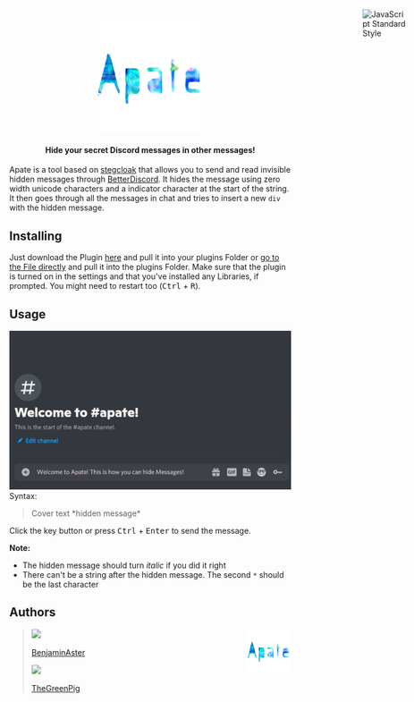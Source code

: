 

<h1 align="center">
  <br>
  <img src="Assets/logo.svg" alt="Apate" width="200" align="center">
</h1>
 <h4 align="center">Hide your secret Discord messages in other messages!</h4>

<a href="https://github.com/KuroLabs/stegcloak" style="position: absolute; top: 100px; right: 20px; padding: 0 0 20px 20px;"><img src="https://raw.githubusercontent.com/KuroLabs/stegcloak/master/assets/stegCloakIcon.svg" alt="JavaScript Standard Style" width="80" align="right"></a>

Apate is a tool based on [stegcloak](href=https://github.com/KuroLabs/stegcloak) that allows you to send and read invisible hidden messages through [BetterDiscord](https://betterdiscord.app/). It hides the message using zero width unicode characters and a indicator character at the start of the string. It then goes through all the messages in chat and tries to insert a new `div` with the hidden message.




## Installing
Just download the Plugin [here](https://github.com/TheGreenPig/Apate/releases/download/v1.0.0/Apate.plugin.js) and pull it into your plugins Folder or [go to the File directly](https://github.com/TheGreenPig/Apate/blob/main/Apate.plugin.js) and pull it into the plugins Folder. Make sure that the plugin is turned on in the settings and that you've installed any Libraries, if prompted. You might need to restart too (<kbd>Ctrl</kbd> + <kbd>R</kbd>).

## Usage
![Demo](Assets/demo.gif)
Syntax:
>Cover text \*hidden message*

Click the key button or press <kbd>Ctrl</kbd> + <kbd>Enter</kbd> to send the message.

**Note:**

 - The hidden message should turn *italic* if you did it right
 - There can't be a string after the hidden message. The second `*` should be the last character


## Authors

<img src="Assets/logo.svg" alt="Apate Logo" width="80" align="right"></img>
><a href="https://github.com/BenjaminAster"><img src="https://github.com/BenjaminAster.png?size=60"><p>BenjaminAster</p></a>
><a href="https://github.com/TheGreenPig"><img src="https://github.com/thegreenpig.png?size=60"><p>TheGreenPig</p></a>



